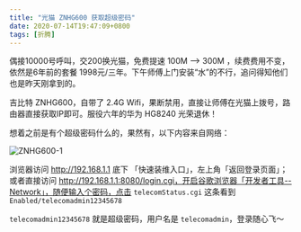 ```yaml
---
title: "光猫 ZNHG600 获取超级密码"
date: 2020-07-14T19:47:09+0800
tags: [折腾]
---
```


偶接10000号呼叫，交200换光猫，免费提速 100M --> 300M ，续费费用不变，依然是6年前的套餐 1998元/三年。下午师傅上门安装“水”的不行，追问得知他们也是昨天刚拿到的。

吉比特 ZNHG600，自带了 2.4G Wifi，果断禁用，直接让师傅在光猫上拨号，路由器直接获取IP即可。服役六年的华为 HG8240 光荣退休！

<!--more-->

想着之前是有个超级密码什么的，果然有，以下内容来自网络：

![ZNHG600-1](https://pic.edui.fun/images/2020/07/ZNHG600-1.png)

浏览器访问 http://192.168.1.1 底下 「快速装维入口」，左上角「返回登录页面」；或者直接访问 http://192.168.1.1:8080/login.cgi，开启谷歌浏览器「开发者工具--Network」，随便输入个密码，点击 `telecomStatus.cgi` 这条看到 `Enabled/telecomadmin12345678` 

`telecomadmin12345678` 就是超级密码，用户名是 `telecomadmin`，登录随心飞～